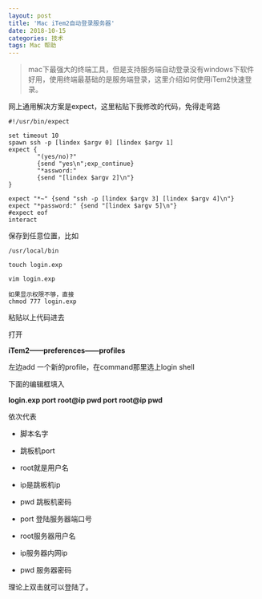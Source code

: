 ```yaml
---
layout: post 
title: 'Mac iTem2自动登录服务器'
date: 2018-10-15
categories: 技术
tags: Mac 帮助
---
```


> mac下最强大的终端工具，但是支持服务端自动登录没有windows下软件好用，使用终端最基础的是服务端登录，这里介绍如何使用iTem2快速登录。

网上通用解决方案是expect，这里粘贴下我修改的代码，免得走弯路

```shell
#!/usr/bin/expect

set timeout 10
spawn ssh -p [lindex $argv 0] [lindex $argv 1]
expect {
        "(yes/no)?"
        {send "yes\n";exp_continue}
        "*assword:"
        {send "[lindex $argv 2]\n"}
}

expect "*~" {send "ssh -p [lindex $argv 3] [lindex $argv 4]\n"}
expect "*password:" {send "[lindex $argv 5]\n"}
#expect eof
interact
```

保存到任意位置，比如

```
/usr/local/bin

touch login.exp

vim login.exp

如果显示权限不够，直接
chmod 777 login.exp
```

粘贴以上代码进去



打开

**iTem2——preferences——profiles**

左边add 一个新的profile，在command那里选上login shell



下面的编辑框填入

**login.exp port  root@ip  pwd port root@ip  pwd**

依次代表

- 脚本名字

- 跳板机port

- root就是用户名

- ip是跳板机ip

- pwd 跳板机密码

- port 登陆服务器端口号

- root服务器用户名

- ip服务器内网ip

- pwd 服务器密码


理论上双击就可以登陆了。